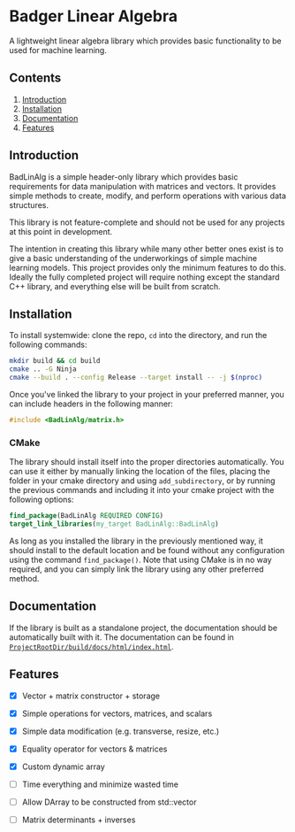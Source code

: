 # Badger Linear Algebra

A lightweight linear algebra library which provides basic functionality to be used for machine learning.

## Contents

1. [Introduction](#introduction)
2. [Installation](#installation)
3. [Documentation](#documentation)
4. [Features](#features)

## Introduction

BadLinAlg is a simple header-only library which provides basic requirements for data manipulation with matrices and vectors. It provides simple methods to create, modify, and perform operations with various data structures.

This library is not feature-complete and should not be used for any projects at this point in development.

The intention in creating this library while many other better ones exist is to give a basic understanding of the underworkings of simple machine learning models. This project provides only the minimum features to do this. Ideally the fully completed project will require nothing except the standard C++ library, and everything else will be built from scratch.

## Installation

To install systemwide: clone the repo, `cd` into the directory, and run the following commands:

```bash
mkdir build && cd build
cmake .. -G Ninja
cmake --build . --config Release --target install -- -j $(nproc)
```

Once you've linked the library to your project in your preferred manner, you can include headers in the following manner:

```cpp
#include <BadLinAlg/matrix.h>
```


### CMake

The library should install itself into the proper directories automatically. You can use it either by manually linking the location of the files, placing the folder in your cmake directory and using `add_subdirectory`, or by running the previous commands and including it into your cmake project with the following options:

```cmake
find_package(BadLinAlg REQUIRED CONFIG)
target_link_libraries(my_target BadLinAlg::BadLinAlg)
```

As long as you installed the library in the previously mentioned way, it should install to the default location and be found without any configuration using the command `find_package()`. Note that using CMake is in no way required, and you can simply link the library using any other preferred method.

## Documentation

If the library is built as a standalone project, the documentation should be automatically built with it. The documentation can be found in [`ProjectRootDir/build/docs/html/index.html`](build/docs/html/index.html).

## Features

 - [x] Vector + matrix constructor + storage
 - [x] Simple operations for vectors, matrices, and scalars
 - [x] Simple data modification (e.g. transverse, resize, etc.)
 - [x] Equality operator for vectors & matrices
 - [x] Custom dynamic array
 - [ ] Time everything and minimize wasted time
 - [ ] Allow DArray to be constructed from std::vector
 - [ ] Matrix determinants + inverses


